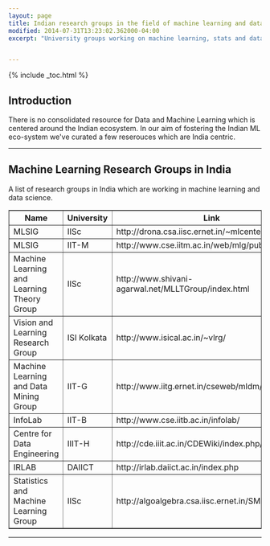 ```yaml
---
layout: page
title: Indian research groups in the field of machine learning and data science
modified: 2014-07-31T13:23:02.362000-04:00
excerpt: "University groups working on machine learning, stats and data"


---
```


{% include _toc.html %}


## Introduction

There is no consolidated resource for Data and Machine Learning which is centered around the Indian ecosystem. In our aim of fostering the Indian ML eco-system we've curated a few reserouces which are India centric.


---

## Machine Learning Research Groups in India

A list of research groups in India which are working in machine learning and data science.


<table border="1" id="tbl" class='stripe hover row-border'>
<thead><tr><th title="Field #1">Name</th>
<th title="Field #2">University</th>
<th title="Field #3">Link</th>
</tr></thead>
<tbody><tr><td>MLSIG</td>
<td>IISc</td>
<td>http://drona.csa.iisc.ernet.in/~mlcenter/</td>
</tr>
<tr><td>MLSIG</td>
<td>IIT-M</td>
<td>http://www.cse.iitm.ac.in/web/mlg/public_html/</td>
</tr>
<tr><td>Machine Learning and Learning Theory Group </td>
<td>IISc</td>
<td>http://www.shivani-agarwal.net/MLLTGroup/index.html</td>
</tr>
<tr><td>Vision and Learning Research Group</td>
<td>ISI Kolkata</td>
<td>http://www.isical.ac.in/~vlrg/</td>
</tr>
<tr><td>Machine Learning and Data Mining Group</td>
<td>IIT-G</td>
<td>http://www.iitg.ernet.in/cseweb/mldm/index.php</td>
</tr>
<tr><td>InfoLab</td>
<td>IIT-B</td>
<td>http://www.cse.iitb.ac.in/infolab/</td>
</tr>
<tr><td>Centre for Data Engineering</td>
<td>IIIT-H</td>
<td>http://cde.iiit.ac.in/CDEWiki/index.php/Main_Page</td>
</tr>
<tr><td>IRLAB</td>
<td>DAIICT</td>
<td>http://irlab.daiict.ac.in/index.php</td>
</tr>
<tr><td>Statistics and Machine Learning Group</td>
<td>IISc</td>
<td>http://algoalgebra.csa.iisc.ernet.in/SML/index.html</td>
</tr>
</tbody></table>


---
